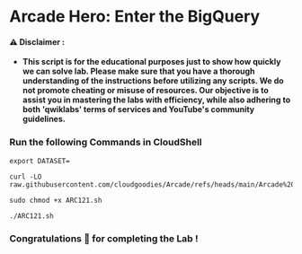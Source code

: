 #  Arcade Hero: Enter the BigQuery


#### ⚠️ Disclaimer :
- **This script is for the educational purposes just to show how quickly we can solve lab. Please make sure that you have a thorough understanding of the instructions before utilizing any scripts. We do not promote cheating or  misuse of resources. Our objective is to assist you in mastering the labs with efficiency, while also adhering to both 'qwiklabs' terms of services and YouTube's community guidelines.**

### Run the following Commands in CloudShell 

```
export DATASET=
```
```
curl -LO raw.githubusercontent.com/cloudgoodies/Arcade/refs/heads/main/Arcade%20Hero%3A%20Enter%20the%20BigQuery/ARC121.sh

sudo chmod +x ARC121.sh

./ARC121.sh
```

### Congratulations 🎉 for completing the Lab !
